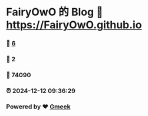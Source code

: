 # FairyOwO 的 Blog :link: https://FairyOwO.github.io 
### :page_facing_up: [6](https://FairyOwO.github.io/tag.html) 
### :speech_balloon: 2 
### :hibiscus: 74090 
### :alarm_clock: 2024-12-12 09:36:29 
### Powered by :heart: [Gmeek](https://github.com/Meekdai/Gmeek)
